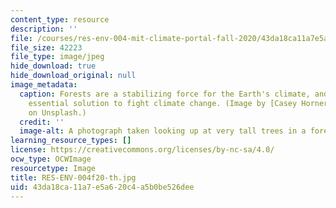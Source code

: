 ```yaml
---
content_type: resource
description: ''
file: /courses/res-env-004-mit-climate-portal-fall-2020/43da18ca11a7e5a620c4a5b0be526dee_RES-ENV-004f20-th.jpg
file_size: 42223
file_type: image/jpeg
hide_download: true
hide_download_original: null
image_metadata:
  caption: Forests are a stabilizing force for the Earth's climate, and remain an
    essential solution to fight climate change. (Image by [Casey Horner](https://unsplash.com/photos/4rDCa5hBlCs)
    on Unsplash.)
  credit: ''
  image-alt: A photograph taken looking up at very tall trees in a forest.
learning_resource_types: []
license: https://creativecommons.org/licenses/by-nc-sa/4.0/
ocw_type: OCWImage
resourcetype: Image
title: RES-ENV-004f20-th.jpg
uid: 43da18ca-11a7-e5a6-20c4-a5b0be526dee
---
```

